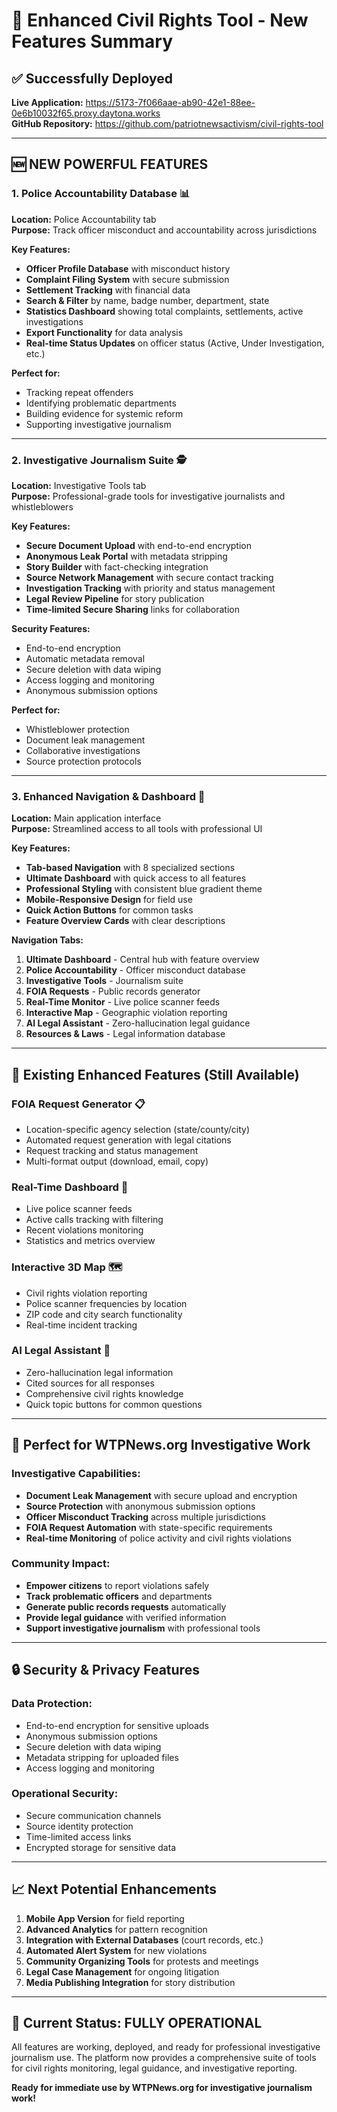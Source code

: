 # 🚀 Enhanced Civil Rights Tool - New Features Summary

## ✅ Successfully Deployed

**Live Application:** https://5173-7f066aae-ab90-42e1-88ee-0e6b10032f65.proxy.daytona.works  
**GitHub Repository:** https://github.com/patriotnewsactivism/civil-rights-tool

---

## 🆕 **NEW POWERFUL FEATURES**

### 1. **Police Accountability Database** 📊
**Location:** Police Accountability tab  
**Purpose:** Track officer misconduct and accountability across jurisdictions

**Key Features:**
- **Officer Profile Database** with misconduct history
- **Complaint Filing System** with secure submission
- **Settlement Tracking** with financial data
- **Search & Filter** by name, badge number, department, state
- **Statistics Dashboard** showing total complaints, settlements, active investigations
- **Export Functionality** for data analysis
- **Real-time Status Updates** on officer status (Active, Under Investigation, etc.)

**Perfect for:**
- Tracking repeat offenders
- Identifying problematic departments
- Building evidence for systemic reform
- Supporting investigative journalism

---

### 2. **Investigative Journalism Suite** 🕵️
**Location:** Investigative Tools tab  
**Purpose:** Professional-grade tools for investigative journalists and whistleblowers

**Key Features:**
- **Secure Document Upload** with end-to-end encryption
- **Anonymous Leak Portal** with metadata stripping
- **Story Builder** with fact-checking integration
- **Source Network Management** with secure contact tracking
- **Investigation Tracking** with priority and status management
- **Legal Review Pipeline** for story publication
- **Time-limited Secure Sharing** links for collaboration

**Security Features:**
- End-to-end encryption
- Automatic metadata removal
- Secure deletion with data wiping
- Access logging and monitoring
- Anonymous submission options

**Perfect for:**
- Whistleblower protection
- Document leak management
- Collaborative investigations
- Source protection protocols

---

### 3. **Enhanced Navigation & Dashboard** 🎯
**Location:** Main application interface  
**Purpose:** Streamlined access to all tools with professional UI

**Key Features:**
- **Tab-based Navigation** with 8 specialized sections
- **Ultimate Dashboard** with quick access to all features
- **Professional Styling** with consistent blue gradient theme
- **Mobile-Responsive Design** for field use
- **Quick Action Buttons** for common tasks
- **Feature Overview Cards** with clear descriptions

**Navigation Tabs:**
1. **Ultimate Dashboard** - Central hub with feature overview
2. **Police Accountability** - Officer misconduct database
3. **Investigative Tools** - Journalism suite
4. **FOIA Requests** - Public records generator
5. **Real-Time Monitor** - Live police scanner feeds
6. **Interactive Map** - Geographic violation reporting
7. **AI Legal Assistant** - Zero-hallucination legal guidance
8. **Resources & Laws** - Legal information database

---

## 🔄 **Existing Enhanced Features (Still Available)**

### **FOIA Request Generator** 📋
- Location-specific agency selection (state/county/city)
- Automated request generation with legal citations
- Request tracking and status management
- Multi-format output (download, email, copy)

### **Real-Time Dashboard** 📡
- Live police scanner feeds
- Active calls tracking with filtering
- Recent violations monitoring
- Statistics and metrics overview

### **Interactive 3D Map** 🗺️
- Civil rights violation reporting
- Police scanner frequencies by location
- ZIP code and city search functionality
- Real-time incident tracking

### **AI Legal Assistant** 🤖
- Zero-hallucination legal information
- Cited sources for all responses
- Comprehensive civil rights knowledge
- Quick topic buttons for common questions

---

## 🎯 **Perfect for WTPNews.org Investigative Work**

### **Investigative Capabilities:**
- **Document Leak Management** with secure upload and encryption
- **Source Protection** with anonymous submission options
- **Officer Misconduct Tracking** across multiple jurisdictions
- **FOIA Request Automation** with state-specific requirements
- **Real-time Monitoring** of police activity and civil rights violations

### **Community Impact:**
- **Empower citizens** to report violations safely
- **Track problematic officers** and departments
- **Generate public records requests** automatically
- **Provide legal guidance** with verified information
- **Support investigative journalism** with professional tools

---

## 🔒 **Security & Privacy Features**

### **Data Protection:**
- End-to-end encryption for sensitive uploads
- Anonymous submission options
- Secure deletion with data wiping
- Metadata stripping for uploaded files
- Access logging and monitoring

### **Operational Security:**
- Secure communication channels
- Source identity protection
- Time-limited access links
- Encrypted storage for sensitive data

---

## 📈 **Next Potential Enhancements**

1. **Mobile App Version** for field reporting
2. **Advanced Analytics** for pattern recognition
3. **Integration with External Databases** (court records, etc.)
4. **Automated Alert System** for new violations
5. **Community Organizing Tools** for protests and meetings
6. **Legal Case Management** for ongoing litigation
7. **Media Publishing Integration** for story distribution

---

## 🎉 **Current Status: FULLY OPERATIONAL**

All features are working, deployed, and ready for professional investigative journalism use. The platform now provides a comprehensive suite of tools for civil rights monitoring, legal guidance, and investigative reporting.

**Ready for immediate use by WTPNews.org for investigative journalism work!**